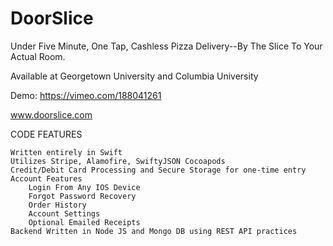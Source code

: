 # DoorSlice

Under Five Minute, One Tap, Cashless Pizza Delivery--By The Slice To Your Actual Room.

Available at Georgetown University and Columbia University

Demo: https://vimeo.com/188041261

www.doorslice.com


CODE FEATURES

    Written entirely in Swift
    Utilizes Stripe, Alamofire, SwiftyJSON Cocoapods
    Credit/Debit Card Processing and Secure Storage for one-time entry
    Account Features
        Login From Any IOS Device
        Forgot Password Recovery
        Order History
        Account Settings
        Optional Emailed Receipts
    Backend Written in Node JS and Mongo DB using REST API practices
